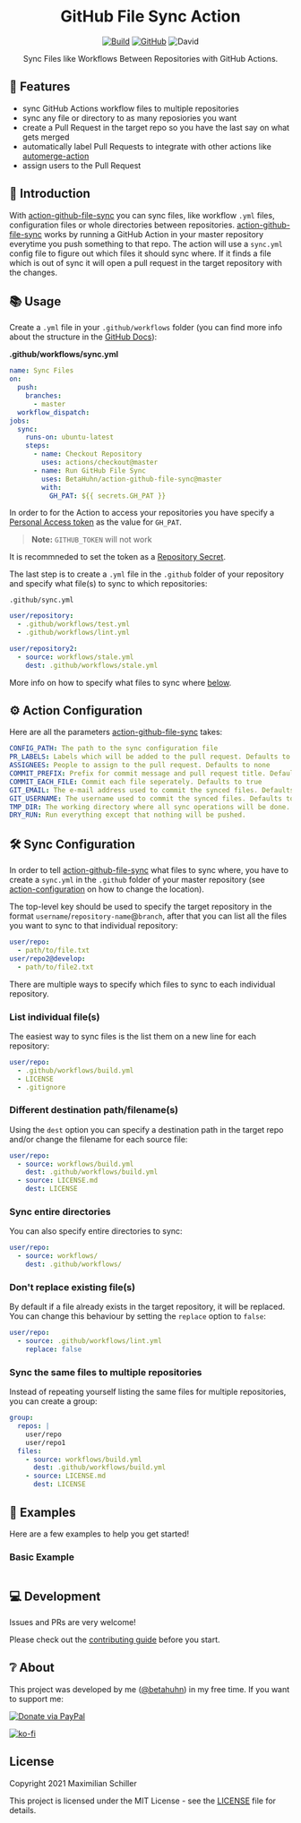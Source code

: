 <div align="center">
  
# GitHub File Sync Action

[![Build](https://github.com/BetaHuhn/action-github-file-sync/workflows/Build/badge.svg)](https://github.com/BetaHuhn/action-github-file-sync/actions?query=workflow%3ABuild) [![GitHub](https://img.shields.io/github/license/mashape/apistatus.svg)](https://github.com/BetaHuhn/action-github-file-sync/blob/master/LICENSE) ![David](https://img.shields.io/david/betahuhn/action-github-file-sync)

Sync Files like Workflows Between Repositories with GitHub Actions.

</div>

## 🚀 Features

- sync GitHub Actions workflow files to multiple repositories
- sync any file or directory to as many reposiories you want
- create a Pull Request in the target repo so you have the last say on what gets merged
- automatically label Pull Requests to integrate with other actions like [automerge-action](https://github.com/pascalgn/automerge-action)
- assign users to the Pull Request

## 👋 Introduction

With [action-github-file-sync](https://github.com/BetaHuhn/action-github-file-sync) you can sync files, like workflow `.yml` files, configuration files or whole directories between repositories. [action-github-file-sync](https://github.com/BetaHuhn/action-github-file-sync) works by running a GitHub Action in your master repository everytime you push something to that repo. The action will use a `sync.yml` config file to figure out which files it should sync where. If it finds a file which is out of sync it will open a pull request in the target repository with the changes.

## 📚 Usage

Create a `.yml` file in your `.github/workflows` folder (you can find more info about the structure in the [GitHub Docs](https://docs.github.com/en/free-pro-team@latest/actions/reference/workflow-syntax-for-github-actions)):

**.github/workflows/sync.yml**

```yml
name: Sync Files
on:
  push:
    branches:
      - master
  workflow_dispatch:
jobs:
  sync:
    runs-on: ubuntu-latest
    steps:
      - name: Checkout Repository
        uses: actions/checkout@master
      - name: Run GitHub File Sync
        uses: BetaHuhn/action-github-file-sync@master
        with:
          GH_PAT: ${{ secrets.GH_PAT }}
```

In order to for the Action to access your repositories you have specify a [Personal Access token](https://docs.github.com/en/free-pro-team@latest/github/authenticating-to-github/creating-a-personal-access-token) as the value for `GH_PAT`.

> **Note:** `GITHUB_TOKEN` will not work

It is recommneded to set the token as a
[Repository Secret](https://docs.github.com/en/free-pro-team@latest/actions/reference/encrypted-secrets#creating-encrypted-secrets-for-a-repository).

The last step is to create a `.yml` file in the `.github` folder of your repository and specify what file(s) to sync to which repositories:

`.github/sync.yml`

```yml
user/repository:
  - .github/workflows/test.yml
  - .github/workflows/lint.yml

user/repository2:
  - source: workflows/stale.yml
    dest: .github/workflows/stale.yml
```

More info on how to specify what files to sync where [below](#-Configuration).

## ⚙️ Action Configuration

Here are all the parameters [action-github-file-sync](https://github.com/BetaHuhn/action-github-file-sync) takes:

```yml
CONFIG_PATH: The path to the sync configuration file
PR_LABELS: Labels which will be added to the pull request. Defaults to sync. Set to false to turn off
ASSIGNEES: People to assign to the pull request. Defaults to none
COMMIT_PREFIX: Prefix for commit message and pull request title. Defaults to 🔄
COMMIT_EACH_FILE: Commit each file seperately. Defaults to true
GIT_EMAIL: The e-mail address used to commit the synced files. Defaults to the email of the GitHub PAT
GIT_USERNAME: The username used to commit the synced files. Defaults to the username of the GitHub PAT
TMP_DIR: The working directory where all sync operations will be done. Defaults to `tmp-${ Date.now().toString() }`
DRY_RUN: Run everything except that nothing will be pushed.
```

## 🛠️ Sync Configuration

In order to tell [action-github-file-sync](https://github.com/BetaHuhn/action-github-file-sync) what files to sync where, you have to create a `sync.yml` in the `.github` folder of your master repository (see [action-configuration](#-action-configuration) on how to change the location).

The top-level key should be used to specify the target repository in the format `username`/`repository-name`@`branch`, after that you can list all the files you want to sync to that individual repository:

```yml
user/repo:
  - path/to/file.txt
user/repo2@develop:
  - path/to/file2.txt
```

There are multiple ways to specify which files to sync to each individual repository.

### List individual file(s)

The easiest way to sync files is the list them on a new line for each repository:

```yml
user/repo:
  - .github/workflows/build.yml
  - LICENSE
  - .gitignore
```

### Different destination path/filename(s)

Using the `dest` option you can specify a destination path in the target repo and/or change the filename for each source file:

```yml
user/repo:
  - source: workflows/build.yml
    dest: .github/workflows/build.yml
  - source: LICENSE.md
    dest: LICENSE
```

### Sync entire directories

You can also specify entire directories to sync:

```yml
user/repo:
  - source: workflows/
    dest: .github/workflows/
```

### Don't replace existing file(s)

By default if a file already exists in the target repository, it will be replaced. You can change this behaviour by setting the `replace` option to `false`:

```yml
user/repo:
  - source: .github/workflows/lint.yml
    replace: false
```

### Sync the same files to multiple repositories

Instead of repeating yourself listing the same files for multiple repositories, you can create a group:

```yml
group:
  repos: |
    user/repo
    user/repo1
  files: 
    - source: workflows/build.yml
      dest: .github/workflows/build.yml
    - source: LICENSE.md
      dest: LICENSE
```

## 📖 Examples

Here are a few examples to help you get started!

### Basic Example

```yml

```

## 💻 Development

Issues and PRs are very welcome!

Please check out the [contributing guide](CONTRIBUTING.md) before you start.

## ❔ About

This project was developed by me ([@betahuhn](https://github.com/BetaHuhn)) in my free time. If you want to support me:

[![Donate via PayPal](https://img.shields.io/badge/paypal-donate-009cde.svg)](https://www.paypal.com/cgi-bin/webscr?cmd=_s-xclick&hosted_button_id=394RTSBEEEFEE)

[![ko-fi](https://ko-fi.com/img/githubbutton_sm.svg)](https://ko-fi.com/F1F81S2RK)

## License

Copyright 2021 Maximilian Schiller

This project is licensed under the MIT License - see the [LICENSE](LICENSE) file for details.

